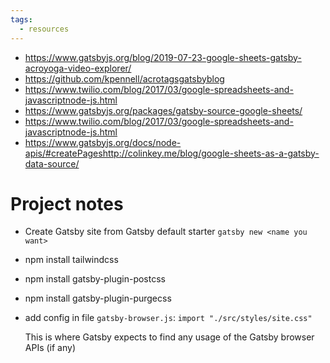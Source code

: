 ```yaml
---
tags:
  - resources
---
```


- https://www.gatsbyjs.org/blog/2019-07-23-google-sheets-gatsby-acroyoga-video-explorer/
- https://github.com/kpennell/acrotagsgatsbyblog
- https://www.twilio.com/blog/2017/03/google-spreadsheets-and-javascriptnode-js.html
- https://www.gatsbyjs.org/packages/gatsby-source-google-sheets/
- https://www.twilio.com/blog/2017/03/google-spreadsheets-and-javascriptnode-js.html
- https://www.gatsbyjs.org/docs/node-apis/#createPageshttp://colinkey.me/blog/google-sheets-as-a-gatsby-data-source/


# Project notes

- Create Gatsby site from Gatsby default starter
  `gatsby new <name you want>`
- npm install tailwindcss
- npm install gatsby-plugin-postcss
- npm install gatsby-plugin-purgecss
- add config in file `gatsby-browser.js`:
  `import "./src/styles/site.css"`

  This is where Gatsby expects to find any usage of the Gatsby browser APIs (if any)